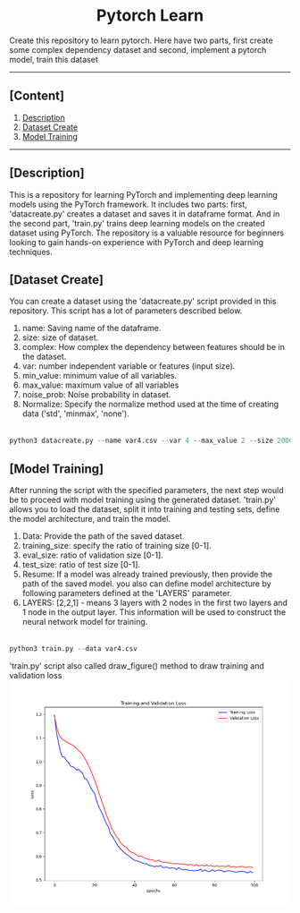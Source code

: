 # <div align="center">Pytorch Learn</div>
Create this repository to learn pytorch. Here have two parts, first create some complex dependency dataset and second, implement a pytorch model, train this dataset

---

## [Content]
1. [Description](#description)   
2. [Dataset Create](#usage)  
3. [Model Training](#model-training)

---
## [Description]

This is a repository for learning PyTorch and implementing deep learning models using the PyTorch framework. It includes two parts: first, 'datacreate.py' creates a dataset and saves it in dataframe format. And in the second part, 'train.py' trains deep learning models on the created dataset using PyTorch. The repository is a valuable resource for beginners looking to gain hands-on experience with PyTorch and deep learning techniques. 

## [Dataset Create]

You can create a dataset using the 'datacreate.py' script provided in this repository. This script has a lot of parameters described below.
  1. name: Saving name of the dataframe.
  2. size: size of dataset.
  3. complex: How complex the dependency between features should be in the dataset.
  4. var: number independent variable or features (input size).
  5. min_value: minimum value of all variables.
  6. max_value: maximum value of all variables
  7. noise_prob: Noise probability in dataset.
  8. Normalize: Specify the normalize method used at the time of creating data ('std', 'minmax', 'none').


```python

python3 datacreate.py --name var4.csv --var 4 --max_value 2 --size 2000

``` 


## [Model Training]

After running the script with the specified parameters, the next step would be to proceed with model training using the generated dataset. 'train.py' allows you to load the dataset, split it into training and testing sets, define the model architecture, and train the model.
  1. Data: Provide the path of the saved dataset.
  2. training_size: specify the ratio of training size [0-1].
  3. eval_size: ratio of validation size [0-1].
  4. test_size: ratio of test size [0-1].
  5. Resume: If a model was already trained previously, then provide the path of the saved model.
you also can define model architecture by following parameters defined at the 'LAYERS' parameter.
  6. LAYERS: [2,2,1] - means 3 layers with 2 nodes in the first two layers and 1 node in the output layer. This information will be used to construct the neural network model for training.

```python

python3 train.py --data var4.csv

``` 
'train.py' script also called draw_figure() method to draw training and validation loss
![result](loss_graph.png)
